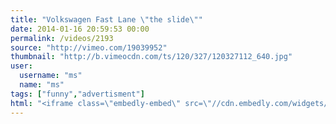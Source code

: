 ```yaml
---
title: "Volkswagen Fast Lane \"the slide\""
date: 2014-01-16 20:59:53 00:00
permalink: /videos/2193
source: "http://vimeo.com/19039952"
thumbnail: "http://b.vimeocdn.com/ts/120/327/120327112_640.jpg"
user:
  username: "ms"
  name: "ms"
tags: ["funny","advertisment"]
html: "<iframe class=\"embedly-embed\" src=\"//cdn.embedly.com/widgets/media.html?src=http%3A%2F%2Fplayer.vimeo.com%2Fvideo%2F19039952&url=http%3A%2F%2Fvimeo.com%2F19039952&image=http%3A%2F%2Fb.vimeocdn.com%2Fts%2F120%2F327%2F120327112_640.jpg&key=950020ba825211e1a0764040d3dc5c07&type=text%2Fhtml&schema=vimeo\" width=\"1280\" height=\"720\" scrolling=\"no\" frameborder=\"0\" allowfullscreen></iframe>"
---
```


